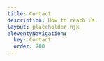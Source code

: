 ```yaml
---
title: Contact
description: How to reach us.
layout: placeholder.njk
eleventyNavigation:
  key: Contact
  order: 700
---
```


